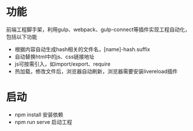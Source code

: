 # 功能
前端工程脚手架，利用gulp、webpack、gulp-connect等插件实现工程自动化，包括以下功能
- 根据内容自动生成hash相关的文件名，[name]-hash.suffix
- 自动替换html中的js、css链接地址
- js可按需引入，如import/export、require
- 热加载，修改文件后，浏览器自动刷新，浏览器需要安装livereload插件
# 启动
  - npm install 安装依赖
  - npm run serve 启动工程

